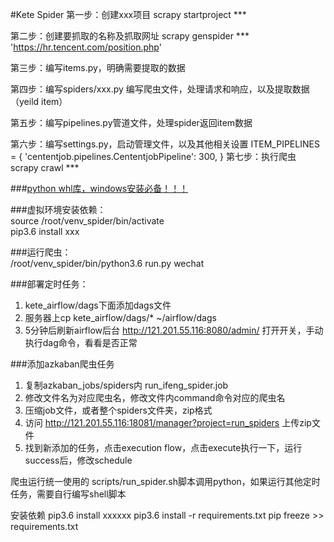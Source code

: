 #Kete Spider
第一步：创建xxx项目
scrapy startproject ***

第二步：创建要抓取的名称及抓取网址
scrapy genspider *** 'https://hr.tencent.com/position.php'

第三步：编写items.py，明确需要提取的数据

第四步：编写spiders/xxx.py 编写爬虫文件，处理请求和响应，以及提取数据（yeild item）

第五步：编写pipelines.py管道文件，处理spider返回item数据

第六步：编写settings.py，启动管理文件，以及其他相关设置
ITEM_PIPELINES = {
    'cententjob.pipelines.CententjobPipeline': 300,
}
第七步：执行爬虫
scrapy crawl ***

###[python whl库，windows安装必备！！！](https://www.lfd.uci.edu/~gohlke/pythonlibs/)


###虚拟环境安装依赖：  
source /root/venv_spider/bin/activate  
pip3.6 install xxx  

###运行爬虫：  
/root/venv_spider/bin/python3.6 run.py wechat  

###部署定时任务：  
1. kete_airflow/dags下面添加dags文件
2. 服务器上cp kete_airflow/dags/* ~/airflow/dags
3. 5分钟后刷新airflow后台 http://121.201.55.116:8080/admin/ 打开开关，手动执行dag命令，看看是否正常

###添加azkaban爬虫任务
1. 复制azkaban_jobs/spiders内 run_ifeng_spider.job
2. 修改文件名为对应爬虫名，修改文件内command命令对应的爬虫名
3. 压缩job文件，或者整个spiders文件夹，zip格式
4. 访问 http://121.201.55.116:18081/manager?project=run_spiders 上传zip文件
5. 找到新添加的任务，点击execution flow，点击execute执行一下，运行success后，修改schedule  

爬虫运行统一使用的 scripts/run_spider.sh脚本调用python，如果运行其他定时任务，需要自行编写shell脚本

安装依赖
pip3.6 install xxxxxx
pip3.6 install -r requirements.txt
pip freeze >> requirements.txt

